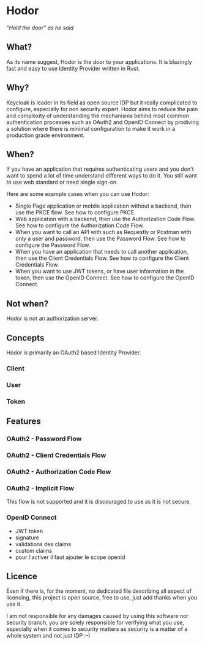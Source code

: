 # Hodor
<i>"Hold the door" as he said</i>

## What?
As its name suggest, Hodor is the door to your applications. It is blazingly fast and easy to use Identity Provider written in Rust.

## Why?
Keycloak is leader in its field as open source IDP but it really complicated to configure, especially for non security expert. Hodor aims to reduce the pain and complexity of understanding the mechanisms behind most common authentication processes such as OAuth2 and OpenID Connect by prodiving a solution where there is minimal configuration to make it work in a production grade environment.

## When?
If you have an application that requires authenticating users and you don't want to spend a lot of time understand different ways to do it. You still want to use web standard or need single sign-on.

Here are some example cases when you can use Hodor:
- Single Page application or mobile application without a backend, then use the PKCE flow. See how to configure PKCE.
- Web application with a backend, then use the Authorization Code Flow. See how to configure the Authorization Code Flow.
- When you want to call an API with such as Requestly or Postman with only a user and password, then use the Password Flow. See how to configure the Password Flow.
- When you have an application that needs to call another application, then use the Client Credentials Flow. See how to configure the Client Credentials Flow.
- When you want to use JWT tokens, or have user information in the token, then use the OpenID Connect. See how to configure the OpenID Connect.

## Not when?
Hodor is not an authorization server.

## Concepts
Hodor is primarily an OAuth2 based Identity Provider.

### Client

### User

### Token

## Features

### OAuth2 - Password Flow

### OAuth2 - Client Credentials Flow

### OAuth2 - Authorization Code Flow

### OAuth2 - Implicit Flow
This flow is not supported and it is discouraged to use as it is not secure.

### OpenID Connect
- JWT token
- signature
- validations des claims
- custom claims
- pour l'activer il faut ajouter le scope openid

## Licence
Even if there is, for the moment, no dedicated file describing all aspect of licencing, this project is open source, free to use, just add thanks when you use it.

I am not responsible for any damages caused by using this software nor security branch, you are solely responsible for verifying what you use, especially when it comes to security matters as security is a matter of a whole system and not just IDP :-)